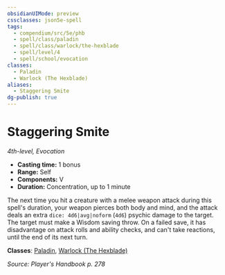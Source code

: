 ```yaml
---
obsidianUIMode: preview
cssclasses: json5e-spell
tags:
  - compendium/src/5e/phb
  - spell/class/paladin
  - spell/class/warlock/the-hexblade
  - spell/level/4
  - spell/school/evocation
classes:
  - Paladin
  - Warlock (The Hexblade)
aliases:
  - Staggering Smite
dg-publish: true
---
```

# Staggering Smite
*4th-level, Evocation*  

- **Casting time:** 1 bonus
- **Range:** Self
- **Components:** V
- **Duration:** Concentration, up to 1 minute

The next time you hit a creature with a melee weapon attack during this spell's duration, your weapon pierces both body and mind, and the attack deals an extra `dice: 4d6|avg|noform` (`4d6`) psychic damage to the target. The target must make a Wisdom saving throw. On a failed save, it has disadvantage on attack rolls and ability checks, and can't take reactions, until the end of its next turn.

**Classes**: [Paladin](/Admin/CLI/classes/paladin.md), [Warlock (The Hexblade)](/Admin/CLI/classes/warlock-the-hexblade-xge.md)

*Source: Player's Handbook p. 278*